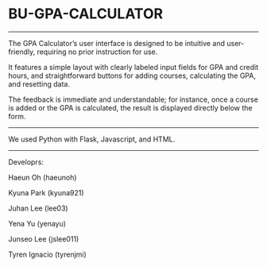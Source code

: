 # BU-GPA-CALCULATOR
---
The GPA Calculator’s user interface is designed to be intuitive and user-friendly, requiring no prior instruction for use.


It features a simple layout with clearly labeled input fields for GPA and credit hours, and straightforward buttons for adding courses, calculating the GPA, and resetting data.


The feedback is immediate and understandable; for instance, once a course is added or the GPA is calculated, the result is displayed directly below the form.

---

We used Python with Flask, Javascript, and HTML.

---
Developrs:

Haeun Oh (haeunoh)

Kyuna Park (kyuna921)

Juhan Lee (lee03)

Yena Yu (yenayu)

Junseo Lee (jslee011)

Tyren Ignacio (tyrenjmi)


